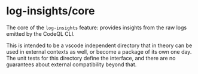 # log-insights/core

The core of the `log-insights` feature: provides insights from the raw logs emitted by the CodeQL CLI.

This is intended to be a vscode independent directory that in theory can be used in external contexts as well, or become a package of its own one day.
The unit tests for this directory define the interface, and there are no guarantees about external compatibility beyond that.
